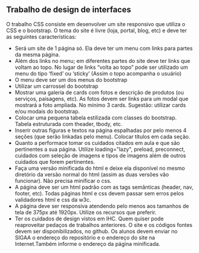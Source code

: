 ## Trabalho de design de interfaces

O trabalho CSS consiste em desenvolver um site responsivo que utiliza o
CSS e o bootstrap. O tema do site é livre (loja, portal, blog, etc) e deve ter
as seguintes características:
- Será um site de 1 página só. Ela deve ter um menu com links para partes
da mesma página.
- Além dos links no menu; em diferentes partes do site deve ter links que
voltam ao topo. No lugar de links “volta ao topo” pode ser utilizado um
menu do tipo ‘fixed’ ou ‘sticky’ (Assim o topo acompanha o usuário)
- O menu deve ser um dos menus do bootstrap
- Utilizar um carrossel do bootstrap
- Mostrar uma galeria de cards com fotos e descrição de produtos (ou
serviços, paisagens, etc). As fotos devem ser links para um modal que
mostrará a foto ampliada. No mínimo 3 cards. Sugestão: utilizar cards e/ou
modais do bootstrap.
- Colocar uma pequena tabela estilizada com classes do bootstrap. Tabela
estruturada com theader, tbody, etc.
- Inserir outras figuras e textos na página espalhadas por pelo menos 4
seções (que serão linkadas pelo menu). Colocar títulos em cada seção.
- Quanto a performace tomar os cuidados citados em aula e que são
pertinentes a sua página. Utilize loading="lazy", preload, preconnect,
cuidados com seleção de imagens e tipos de imagens além de outros
cuidados que forem pertinentes.
- Faça uma versão minificada do html e deixe ela disponível no mesmo
diretório da versão normal do html (assim as duas versões vão funcionar).
Não precisa minificar o css.
- A página deve ser um html padrão com as tags semânticas (header,
nav, footer, etc). Todas páginas html e css devem passar sem erros pelos
validadores html e css da w3c.
- A página deve ser responsiva atendendo pelo menos aos tamanhos de
tela de 375px até 1920px. Utilize os recursos que preferir.
- Ter os cuidados de design vistos em IHC. Quem quiser pode reaproveitar
pedaços de trabalhos anteriores.
O site e os códigos fontes devem ser disponibilizados, no github. Os
alunos devem enviar no SIGAA o endereço do repositório e o
endereço do site na Internet.Também informe o endereço da página
minificada.

